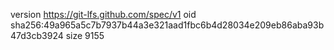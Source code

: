 version https://git-lfs.github.com/spec/v1
oid sha256:49a965a5c7b7937b44a3e321aad1fbc6b4d28034e209eb86aba93b47d3cb3924
size 9155
